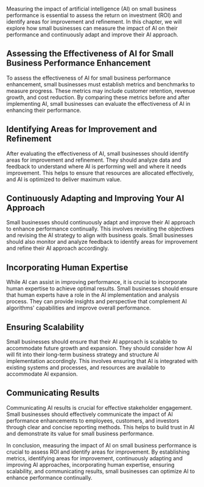 
Measuring the impact of artificial intelligence (AI) on small business performance is essential to assess the return on investment (ROI) and identify areas for improvement and refinement. In this chapter, we will explore how small businesses can measure the impact of AI on their performance and continuously adapt and improve their AI approach.

Assessing the Effectiveness of AI for Small Business Performance Enhancement
----------------------------------------------------------------------------

To assess the effectiveness of AI for small business performance enhancement, small businesses must establish metrics and benchmarks to measure progress. These metrics may include customer retention, revenue growth, and cost reduction. By comparing these metrics before and after implementing AI, small businesses can evaluate the effectiveness of AI in enhancing their performance.

Identifying Areas for Improvement and Refinement
------------------------------------------------

After evaluating the effectiveness of AI, small businesses should identify areas for improvement and refinement. They should analyze data and feedback to understand where AI is performing well and where it needs improvement. This helps to ensure that resources are allocated effectively, and AI is optimized to deliver maximum value.

Continuously Adapting and Improving Your AI Approach
----------------------------------------------------

Small businesses should continuously adapt and improve their AI approach to enhance performance continually. This involves revisiting the objectives and revising the AI strategy to align with business goals. Small businesses should also monitor and analyze feedback to identify areas for improvement and refine their AI approach accordingly.

Incorporating Human Expertise
-----------------------------

While AI can assist in improving performance, it is crucial to incorporate human expertise to achieve optimal results. Small businesses should ensure that human experts have a role in the AI implementation and analysis process. They can provide insights and perspective that complement AI algorithms' capabilities and improve overall performance.

Ensuring Scalability
--------------------

Small businesses should ensure that their AI approach is scalable to accommodate future growth and expansion. They should consider how AI will fit into their long-term business strategy and structure AI implementation accordingly. This involves ensuring that AI is integrated with existing systems and processes, and resources are available to accommodate AI expansion.

Communicating Results
---------------------

Communicating AI results is crucial for effective stakeholder engagement. Small businesses should effectively communicate the impact of AI performance enhancements to employees, customers, and investors through clear and concise reporting methods. This helps to build trust in AI and demonstrate its value for small business performance.

In conclusion, measuring the impact of AI on small business performance is crucial to assess ROI and identify areas for improvement. By establishing metrics, identifying areas for improvement, continuously adapting and improving AI approaches, incorporating human expertise, ensuring scalability, and communicating results, small businesses can optimize AI to enhance performance continually.
